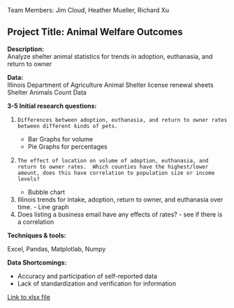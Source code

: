 Team Members:  Jim Cloud, Heather Mueller, Richard Xu

## Project Title:  Animal Welfare Outcomes

**Description:**  
Analyze shelter animal statistics for trends in adoption, euthanasia, and return to owner

**Data:**    
Illinois Department of Agriculture Animal Shelter license renewal sheets
Shelter Animals Count Data

**3-5 Initial research questions:**

1)     Differences between adoption, euthanasia, and return to owner rates between different kinds of pets.
     - Bar Graphs for volume
     - Pie Graphs for percentages
2)     The effect of location on volume of adoption, euthanasia, and return to owner rates.  Which counties have the highest/lower amount, does this have correlation to population size or income levels?
     - Bubble chart
3)    Illinois trends for intake, adoption, return to owner, and euthanasia over time.
     - Line graph 
4)    Does listing a business email have any effects of rates?
     - see if there is a correlation

**Techniques & tools:**

Excel, Pandas, Matplotlab, Numpy

**Data Shortcomings:**
-    Accuracy and participation of self-reported data
-    Lack of standardization and verification for information

[Link to xlsx file](https://github.com/richardxu96/Project-1/blob/master/IL%20Shelter%20Data%202010%20to%202015.xlsx)
